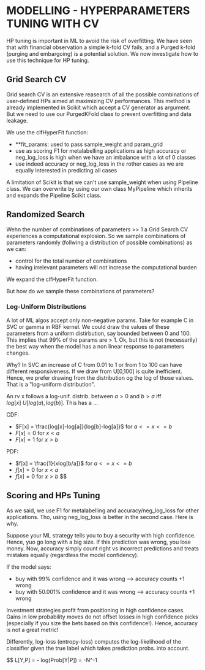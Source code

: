 # MODELLING - HYPERPARAMETERS TUNING WITH CV

HP tuning is important in ML to avoid the risk of overfitting. We have seen that with financial observation a simple k-fold CV fails, and a Purged k-fold (purging and embargoing) is a potential solution. We now investigate how to use this technique for HP tuning.

## Grid Search CV

Grid search CV is an extensive reasearch of all the possible combinations of user-defined HPs aimed at maximizing CV performances. This method is already implemented in Scikit which accept a CV generator as argument. But we need to use our PurgedKFold class to prevent overfitting and data leakage.

We use the clfHyperFit function:
- **fit_params: used to pass sample_weight and param_grid
- use as scoring F1 for metalabelling applications as high accuracy or neg_log_loss is high when we have an imbalance with a lot of 0 classes
- use indeed accuracy or neg_log_loss in the rother cases as we are equally interested in predicting all cases

A limitation of Scikit is that we can't use sample_weight when using Pipeline class. We can overwrite by using our own class MyPipeline which inherits and expands the Pipeline Scikit class. 

## Randomized Search

Wehn the number of combinations of parameters >> 1 a Grid Search CV experiences a computational explosion. So we sample combinations of parameters randomly (follwing a distribution of possible combinations) as we can:
- control for the total number of combinations
- having irrelevant parameters will not increase the computational burden 

We expand the clfHyperFit function.

But how do we sample these combinations of parameters?

### Log-Uniform Distributions

A lot of ML algos accept only non-negative params. Take for example C in SVC or gamma in RBF kernel. We could draw the values of these parameters from a uniform distirbution, say bounded between 0 and 100. This implies that 99% of the params are > 1. Ok, but this is not (necessarily) the best way when the model has a non linear response to parameters changes.

Why? In SVC an increase of C from 0.01 to 1 or from 1 to 100 can have different responsiveness. If we draw from U[0,100] is quite inefficient. Hence, we prefer drawing from the distribution og the log of those values. That is a "log-uniform distribution".

An rv x follows a log-unif. distrib. between $a>0$ and $b>a$ iff $log[x] ~ U[log(a),log(b)]$. This has a ...

CDF:
- $F[x] = \frac{log[x]-log[a]}{log[b]-log[a]}$ for $a <= x <= b$
- $F[x] = 0$ for $x < a$
- $F[x] = 1$ for $x > b$

PDF: 
- $f[x] = \frac{1}{xlog[b/a]}$ for $a <= x <= b$
- $f[x] = 0$ for $x < a$
- $f[x] = 0$ for $x > b$
$$

## Scoring and HPs Tuning

As we said, we use F1 for metalabelling and accuracy/neg_log_loss for other applications. Tho, using neg_log_loss is better in the second case. Here is why.

Suppose your ML strategy tells you to buy a security with high confidence. Hence, yuo go long with a big size. If this prediction was wrong, you lose money. Now, accuracy simply count right vs incorrect predictions and treats mistakes equally (regardless the model confidency).

If the model says:
- buy with 99% confidence and it was wrong --> accuracy counts +1 wrong
- buy with 50.001% confidence and it was wrong --> accuracy counts +1 wrong

Investment strategies profit from positioning in high confidence cases. Gains in low probability moves do not offset losses in high confidence picks (especially if you size the bets based on this confidence!). Hence, accuracy is not a great metric!

Differently, log-loss (entropy-loss) computes the log-likelihood of the classifier given the true label which takes prediction probs. into account.

$$ L[Y,P] = - log(Prob[Y|P]) = -N^-1 
